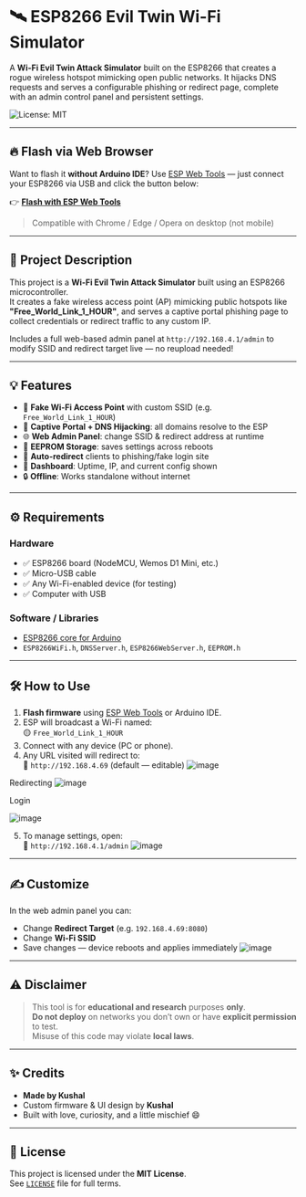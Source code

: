 # 🛰️ ESP8266 Evil Twin Wi-Fi Simulator

A **Wi-Fi Evil Twin Attack Simulator** built on the ESP8266 that creates a rogue wireless hotspot mimicking open public networks. It hijacks DNS requests and serves a configurable phishing or redirect page, complete with an admin control panel and persistent settings.

![License: MIT](https://img.shields.io/badge/License-MIT-yellow.svg)

---

## 🔥 Flash via Web Browser

Want to flash it **without Arduino IDE**? Use [ESP Web Tools](https://esp.huhn.me/) — just connect your ESP8266 via USB and click the button below:

👉 **[Flash with ESP Web Tools](https://esp.huhn.me/)**  
> Compatible with Chrome / Edge / Opera on desktop (not mobile)

---

## 🧠 Project Description

This project is a **Wi-Fi Evil Twin Attack Simulator** built using an ESP8266 microcontroller.  
It creates a fake wireless access point (AP) mimicking public hotspots like **"Free_World_Link_1_HOUR"**, and serves a captive portal phishing page to collect credentials or redirect traffic to any custom IP.

Includes a full web-based admin panel at `http://192.168.4.1/admin` to modify SSID and redirect target live — no reupload needed!

---

## 💡 Features

- 📡 **Fake Wi-Fi Access Point** with custom SSID (e.g. `Free_World_Link_1_HOUR`)
- 🧠 **Captive Portal + DNS Hijacking**: all domains resolve to the ESP
- 🌐 **Web Admin Panel**: change SSID & redirect address at runtime
- 💾 **EEPROM Storage**: saves settings across reboots
- 🚀 **Auto-redirect** clients to phishing/fake login site
- 🧭 **Dashboard**: Uptime, IP, and current config shown
- 🔒 **Offline**: Works standalone without internet

---

## ⚙️ Requirements

### Hardware
- ✅ ESP8266 board (NodeMCU, Wemos D1 Mini, etc.)
- ✅ Micro-USB cable
- ✅ Any Wi-Fi-enabled device (for testing)
- ✅ Computer with USB

### Software / Libraries
- [ESP8266 core for Arduino](https://github.com/esp8266/Arduino)
- `ESP8266WiFi.h`, `DNSServer.h`, `ESP8266WebServer.h`, `EEPROM.h`

---

## 🛠 How to Use

1. **Flash firmware** using [ESP Web Tools](https://esp.huhn.me/) or Arduino IDE.
2. ESP will broadcast a Wi-Fi named:  
   🟡 `Free_World_Link_1_HOUR`
3. Connect with any device (PC or phone).
4. Any URL visited will redirect to:  
   🔴 `http://192.168.4.69` (default — editable)
![image](https://github.com/user-attachments/assets/d761d7cd-2f3d-4ff4-8389-75fb55318c0a)

Redirecting
![image](https://github.com/user-attachments/assets/41631b2e-baf2-43a3-b5a8-d845c4193313)

Login

![image](https://github.com/user-attachments/assets/3115bf53-53ac-4b1b-a169-984748138ea3)


5. To manage settings, open:  
   🔧 `http://192.168.4.1/admin`
![image](https://github.com/user-attachments/assets/190e4255-4cfa-4cb2-bfa2-75597b85c50c)

---

## ✍️ Customize

In the web admin panel you can:
- Change **Redirect Target** (e.g. `192.168.4.69:8080`)
- Change **Wi-Fi SSID**
- Save changes — device reboots and applies immediately
![image](https://github.com/user-attachments/assets/d0c76235-b328-41dd-99f3-4e578d837cc7)

---

## ⚠️ Disclaimer

> This tool is for **educational and research** purposes **only**.  
> **Do not deploy** on networks you don’t own or have **explicit permission** to test.  
> Misuse of this code may violate **local laws**.

---

## ✨ Credits

- **Made by Kushal**  
- Custom firmware & UI design by **Kushal**  
- Built with love, curiosity, and a little mischief 😄

---

## 📜 License

This project is licensed under the **MIT License**.  
See [`LICENSE`](./LICENSE) file for full terms.
